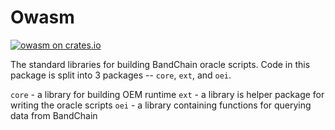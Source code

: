 # Owasm

[![owasm on crates.io](https://img.shields.io/crates/v/owasm.svg)](https://crates.io/crates/owasm)

The standard libraries for building BandChain oracle scripts. Code in this package is split into 3 packages -- `core`, `ext`, and `oei`.

`core` - a library for building OEM runtime
`ext` - a library is helper package for writing the oracle scripts 
`oei` - a library containing functions for querying data from BandChain
